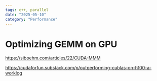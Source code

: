 ```yaml
---
tags: c++, parallel
date: "2025-05-10"
category: "Performance"
---
```

# Optimizing GEMM on GPU

https://siboehm.com/articles/22/CUDA-MMM

https://cudaforfun.substack.com/p/outperforming-cublas-on-h100-a-worklog
